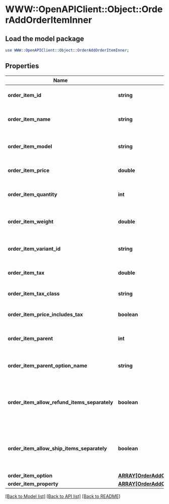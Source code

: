 # WWW::OpenAPIClient::Object::OrderAddOrderItemInner

## Load the model package
```perl
use WWW::OpenAPIClient::Object::OrderAddOrderItemInner;
```

## Properties
Name | Type | Description | Notes
------------ | ------------- | ------------- | -------------
**order_item_id** | **string** | Defines orders specified by order item id | 
**order_item_name** | **string** | Defines orders specified by order item name | 
**order_item_model** | **string** | Defines orders specified by order item model | [optional] 
**order_item_price** | **double** | Defines orders specified by order item price | 
**order_item_quantity** | **int** | Defines orders specified by order item quantity | 
**order_item_weight** | **double** | Defines orders specified by order item weight | [optional] 
**order_item_variant_id** | **string** | Ordered product variant. Where x is order item ID | [optional] 
**order_item_tax** | **double** | Percentage of tax for product order | [optional] [default to 0]
**order_item_tax_class** | **string** | Id of the tax class of product. | [optional] 
**order_item_price_includes_tax** | **boolean** | Defines if item price includes tax | [optional] [default to false]
**order_item_parent** | **int** | Index of the parent grouped/bundle product | [optional] 
**order_item_parent_option_name** | **string** | Option name of the parent grouped/bundle product | [optional] 
**order_item_allow_refund_items_separately** | **boolean** | Indicates whether subitems of the grouped/bundle product can be refunded separately | [optional] 
**order_item_allow_ship_items_separately** | **boolean** | Indicates whether subitems of the grouped/bundle product can be shipped separately | [optional] 
**order_item_option** | [**ARRAY[OrderAddOrderItemInnerOrderItemOptionInner]**](OrderAddOrderItemInnerOrderItemOptionInner.md) |  | [optional] 
**order_item_property** | [**ARRAY[OrderAddOrderItemInnerOrderItemPropertyInner]**](OrderAddOrderItemInnerOrderItemPropertyInner.md) |  | [optional] 

[[Back to Model list]](../README.md#documentation-for-models) [[Back to API list]](../README.md#documentation-for-api-endpoints) [[Back to README]](../README.md)


